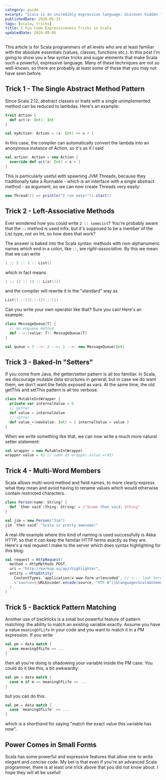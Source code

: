 ```yaml
---
category: guide
excerpt: "Scala is an incredibly expressive language: discover hidden features that even experienced developers might miss!"
publishedDate: 2020-05-21
tags: [scala, tricks]
title: 5 Fun Code Expressiveness Tricks in Scala
updatedDate: 2024-09-06
---
```


This article is for Scala programmers of all levels who are at least familiar with the absolute essentials (values, classes, functions etc.). In this post I'm going to show you a few syntax tricks and sugar elements that make Scala such a powerful, expressive language. Many of these techniques are not so well-known, so there are probably at least some of these that you may not have seen before.

## Trick 1 - The Single Abstract Method Pattern

Since Scala 2.12, abstract classes or traits with a single unimplemented method can be reduced to lambdas. Here's an example:

```scala
trait Action {
  def act(x: Int): Int
}

val myAction: Action = (x: Int) => x + 1
```

In this case, the compiler can automatically convert the lambda into an anonymous instance of Action, so it's as if I said

```scala
val action: Action = new Action {
  override def act(x: Int) = x + 1
}
```

This is particularly useful with spawning JVM Threads, because they traditionally take a Runnable - which is an interface with a single abstract method - as argument, so we can now create Threads very easily:

```scala
new Thread(() => println("I run easy!")).start()
```

## Trick 2 - Left-Associative Methods

Ever wondered how you could write `2 :: someList`? You're probably aware that the `::` method is used infix, but it's supposed to be a member of the List type, not on Int, so how does that work?

The answer is baked into the Scala syntax: methods with non-alphanumeric names which end in a colon, like `::`, are _right-associative_. By this we mean that we can write

```scala
1 :: 2 :: 3 :: List()
```

which in fact means

```scala
1 :: (2 :: (3 :: List()))
```

and the compiler will rewrite it in the "standard" way as

```scala
List().::(3).::(2).::(1)
```

Can you write your own operator like that? Sure you can! Here's an example:

```scala
class MessageQueue[T] {
  // an enqueue method
  def -->:(value: T): MessageQueue[T]
}

val queue = 3 -->: 2 -->: 1 -->: new MessageQueue[Int]
```

## Trick 3 - Baked-In "Setters"

If you come from Java, the getter/setter pattern is all too familiar. In Scala, we discourage mutable data structures in general, but in case we do want them, we don't want the fields exposed as vars. At the same time, the old getThis and setThis pattern is all too verbose.

```scala
class MutableIntWrapper {
  private var internalValue = 0
  // getter
  def value = internalValue
  // setter
  def value_=(newValue: Int) = { internalValue = value }
}
```

When we write something like that, we can now write a much more natural setter statement:

```scala
val wrapper = new MutableIntWrapper
wrapper.value = 43 // same as wrapper.value_=(43)
```

## Trick 4 - Multi-Word Members

Scala allows multi-word method and field names, to more clearly express what they mean and avoid having to rename values which would otherwise contain restricted characters.

```scala
class Person(name: String) {
  def `then said`(thing: String) = s"$name then said: $thing"
}

val jim = new Person("Jim")
jim `then said` "Scala is pretty awesome!"
```

A real-life example where this kind of naming is used successfully is Akka HTTP, so that it can keep the familiar HTTP terms exactly as they are. Here's a real request I make to the server which does syntax highlighting for this blog:

```scala
val request = HttpRequest(
  method = HttpMethods.POST,
  uri = "http://markup.su/api/highlighter",
  entity = HttpEntity(
    ContentTypes.`application/x-www-form-urlencoded`, // <--- look here
    s"source=${URLEncoder.encode(source, "UTF-8")}&language=Scala&theme=Sunburst"
  )
)
```

## Trick 5 - Backtick Pattern Matching

Another use of backticks is a small but powerful feature of pattern matching: the ability to match an existing variable exactly. Assume you have a value `meaningOfLife` in your code and you want to match it in a PM expression. If you write

```scala
val pm = data match {
  case meaningOfLife => ...
}
```

then all you're doing is shadowing your variable inside the PM case. You could do it like this, a bit awkwardly:

```scala
val pm = data match {
  case m if m == meaningOfLife => ...
}
```

but you can do this:

```scala
val pm = data match {
  case `meaningOfLife` => ...
}
```

which is a shorthand for saying "match the exact value this variable has now".

## Power Comes in Small Forms

Scala has some powerful and expressive features that allow one to write elegant and concise code. My bet is that even if you're an advanced Scala programmer, there is at least one trick above that you did not know about. I hope they will all be useful!
